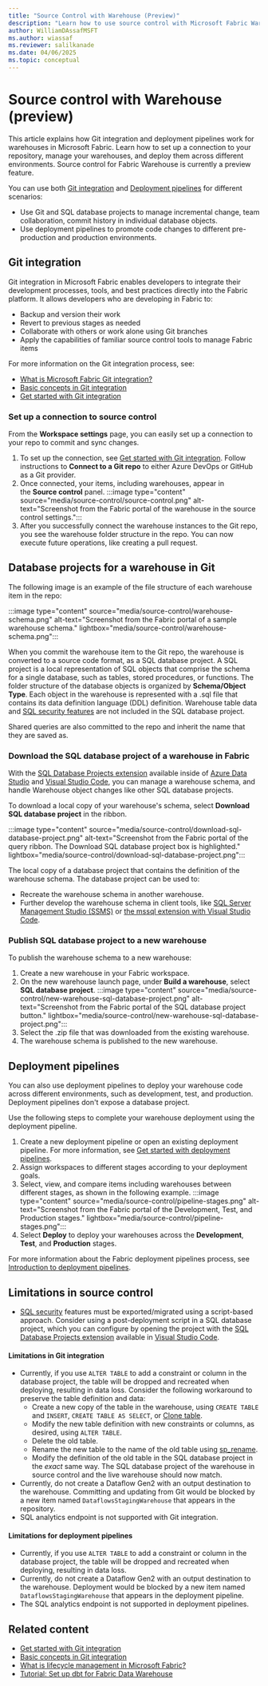 ```yaml
---
title: "Source Control with Warehouse (Preview)"
description: "Learn how to use source control with Microsoft Fabric Warehouse."
author: WilliamDAssafMSFT
ms.author: wiassaf
ms.reviewer: salilkanade
ms.date: 04/06/2025
ms.topic: conceptual
---
```


# Source control with Warehouse (preview)

This article explains how Git integration and deployment pipelines work for warehouses in Microsoft Fabric. Learn how to set up a connection to your repository, manage your warehouses, and deploy them across different environments. Source control for Fabric Warehouse is currently a preview feature.

You can use both [Git integration](#git-integration) and [Deployment pipelines](#deployment-pipelines) for different scenarios:

- Use Git and SQL database projects to manage incremental change, team collaboration, commit history in individual database objects.
- Use deployment pipelines to promote code changes to different pre-production and production environments.

## Git integration

Git integration in Microsoft Fabric enables developers to integrate their development processes, tools, and best practices directly into the Fabric platform. It allows developers who are developing in Fabric to:

- Backup and version their work
- Revert to previous stages as needed
- Collaborate with others or work alone using Git branches
- Apply the capabilities of familiar source control tools to manage Fabric items

For more information on the Git integration process, see:

- [What is Microsoft Fabric Git integration?](../cicd/git-integration/intro-to-git-integration.md)
- [Basic concepts in Git integration](../cicd/git-integration/git-integration-process.md)
- [Get started with Git integration](../cicd/git-integration/git-get-started.md)

### Set up a connection to source control

From the **Workspace settings** page, you can easily set up a connection to your repo to commit and sync changes.

1. To set up the connection, see [Get started with Git integration](../cicd/git-integration/git-get-started.md#connect-to-a-git-repo). Follow instructions to **Connect to a Git repo** to either Azure DevOps or GitHub as a Git provider.
1. Once connected, your items, including warehouses, appear in the **Source control** panel.
    :::image type="content" source="media/source-control/source-control.png" alt-text="Screenshot from the Fabric portal of the warehouse in the source control settings.":::
1. After you successfully connect the warehouse instances to the Git repo, you see the warehouse folder structure in the repo. You can now execute future operations, like creating a pull request.

## Database projects for a warehouse in Git

The following image is an example of the file structure of each warehouse item in the repo:

:::image type="content" source="media/source-control/warehouse-schema.png" alt-text="Screenshot from the Fabric portal of a sample warehouse schema." lightbox="media/source-control/warehouse-schema.png":::

When you commit the warehouse item to the Git repo, the warehouse is converted to a source code format, as a SQL database project. A SQL project is a local representation of SQL objects that comprise the schema for a single database, such as tables, stored procedures, or functions. The folder structure of the database objects is organized by **Schema/Object Type**. Each object in the warehouse is represented with a .sql file that contains its data definition language (DDL) definition. Warehouse table data and [SQL security features](security.md) are not included in the SQL database project.

Shared queries are also committed to the repo and inherit the name that they are saved as.

### Download the SQL database project of a warehouse in Fabric

With the [SQL Database Projects extension](/sql/azure-data-studio/extensions/sql-database-project-extension) available inside of [Azure Data Studio](/sql/azure-data-studio/download-azure-data-studio) and [Visual Studio Code](https://visualstudio.microsoft.com/downloads/), you can manage a warehouse schema, and handle Warehouse object changes like other SQL database projects.

To download a local copy of your warehouse's schema, select **Download SQL database project** in the ribbon.

:::image type="content" source="media/source-control/download-sql-database-project.png" alt-text="Screenshot from the Fabric portal of the query ribbon. The Download SQL database project box is highlighted." lightbox="media/source-control/download-sql-database-project.png":::

The local copy of a database project that contains the definition of the warehouse schema. The database project can be used to:

- Recreate the warehouse schema in another warehouse.
- Further develop the warehouse schema in client tools, like [SQL Server Management Studio (SSMS)](/sql/ssms/download-sql-server-management-studio-ssms) or [the mssql extension with Visual Studio Code](/sql/tools/visual-studio-code/mssql-extensions?view=fabric&preserve-view=true).

### Publish SQL database project to a new warehouse

To publish the warehouse schema to a new warehouse:

1. Create a new warehouse in your Fabric workspace.
1. On the new warehouse launch page, under **Build a warehouse**, select **SQL database project**.
    :::image type="content" source="media/source-control/new-warehouse-sql-database-project.png" alt-text="Screenshot from the Fabric portal of the SQL database project button." lightbox="media/source-control/new-warehouse-sql-database-project.png":::
1. Select the .zip file that was downloaded from the existing warehouse.
1. The warehouse schema is published to the new warehouse.

## Deployment pipelines

You can also use deployment pipelines to deploy your warehouse code across different environments, such as development, test, and production. Deployment pipelines don't expose a database project.

Use the following steps to complete your warehouse deployment using the deployment pipeline.

1. Create a new deployment pipeline or open an existing deployment pipeline. For more information, see [Get started with deployment pipelines](../cicd/deployment-pipelines/get-started-with-deployment-pipelines.md).
1. Assign workspaces to different stages according to your deployment goals.
1. Select, view, and compare items including warehouses between different stages, as shown in the following example.
    :::image type="content" source="media/source-control/pipeline-stages.png" alt-text="Screenshot from the Fabric portal of the Development, Test, and Production stages." lightbox="media/source-control/pipeline-stages.png":::
1. Select **Deploy** to deploy your warehouses across the **Development**, **Test**, and **Production** stages.

For more information about the Fabric deployment pipelines process, see [Introduction to deployment pipelines](../cicd/deployment-pipelines/intro-to-deployment-pipelines.md).

## Limitations in source control

- [SQL security](security.md) features must be exported/migrated using a script-based approach. Consider using a post-deployment script in a SQL database project, which you can configure by opening the project with the [SQL Database Projects extension](/azure-data-studio/extensions/sql-database-project-extension-getting-started) available in [Visual Studio Code](https://code.visualstudio.com/).

#### Limitations in Git integration

- Currently, if you use `ALTER TABLE` to add a constraint or column in the database project, the table will be dropped and recreated when deploying, resulting in data loss. Consider the following workaround to preserve the table definition and data:
    - Create a new copy of the table in the warehouse, using `CREATE TABLE` and `INSERT`, `CREATE TABLE AS SELECT`, or [Clone table](clone-table.md).
    - Modify the new table definition with new constraints or columns, as desired, using `ALTER TABLE`.
    - Delete the old table.
    - Rename the new table to the name of the old table using [sp_rename](/sql/relational-databases/system-stored-procedures/sp-rename-transact-sql?view=fabric&preserve-view=true).
    - Modify the definition of the old table in the SQL database project in the *exact* same way. The SQL database project of the warehouse in source control and the live warehouse should now match.
- Currently, do not create a Dataflow Gen2 with an output destination to the warehouse. Committing and updating from Git would be blocked by a new item named `DataflowsStagingWarehouse` that appears in the repository.
- SQL analytics endpoint is not supported with Git integration.

#### Limitations for deployment pipelines

- Currently, if you use `ALTER TABLE` to add a constraint or column in the database project, the table will be dropped and recreated when deploying, resulting in data loss.
- Currently, do not create a Dataflow Gen2 with an output destination to the warehouse. Deployment would be blocked by a new item named `DataflowsStagingWarehouse` that appears in the deployment pipeline.
- The SQL analytics endpoint is not supported in deployment pipelines.

## Related content

- [Get started with Git integration](../cicd/git-integration/git-get-started.md)
- [Basic concepts in Git integration](../cicd/git-integration/git-integration-process.md)
- [What is lifecycle management in Microsoft Fabric?](../cicd/cicd-overview.md)
- [Tutorial: Set up dbt for Fabric Data Warehouse](tutorial-setup-dbt.md)
